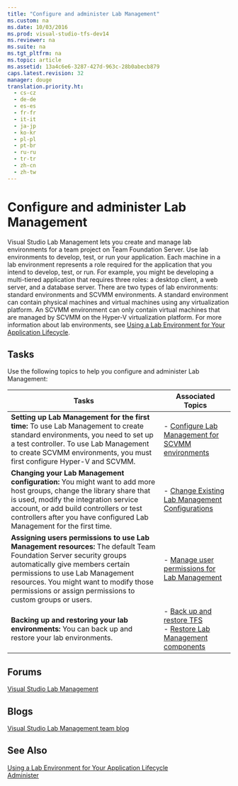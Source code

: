 ```yaml
---
title: "Configure and administer Lab Management"
ms.custom: na
ms.date: 10/03/2016
ms.prod: visual-studio-tfs-dev14
ms.reviewer: na
ms.suite: na
ms.tgt_pltfrm: na
ms.topic: article
ms.assetid: 13a4c6e6-3287-427d-963c-28b0abecb879
caps.latest.revision: 32
manager: douge
translation.priority.ht: 
  - cs-cz
  - de-de
  - es-es
  - fr-fr
  - it-it
  - ja-jp
  - ko-kr
  - pl-pl
  - pt-br
  - ru-ru
  - tr-tr
  - zh-cn
  - zh-tw
---
```

# Configure and administer Lab Management
Visual Studio Lab Management lets you create and manage lab environments for a team project on Team Foundation Server. Use lab environments to develop, test, or run your application. Each machine in a lab environment represents a role required for the application that you intend to develop, test, or run. For example, you might be developing a multi-tiered application that requires three roles: a desktop client, a web server, and a database server. There are two types of lab environments: standard environments and SCVMM environments. A standard environment can contain physical machines and virtual machines using any virtualization platform. An SCVMM environment can only contain virtual machines that are managed by SCVMM on the Hyper-V virtualization platform. For more information about lab environments, see [Using a Lab Environment for Your Application Lifecycle](../dv_TeamTestALM/Using-a-Lab-Environment-for-Your-Application-Lifecycle.md).  
  
## Tasks  
 Use the following topics to help you configure and administer Lab Management:  
  
|Tasks|Associated Topics|  
|-----------|-----------------------|  
|**Setting up Lab Management for the first time:** To use Lab Management to create standard environments, you need to set up a test controller. To use Lab Management to create SCVMM environments, you must first configure Hyper-V and SCVMM.|-   [Configure Lab Management for SCVMM environments](../dv_TeamTestALM/Configure-Lab-Management-for-SCVMM-environments.md)|  
|**Changing your Lab Management configuration:** You might want to add more host groups, change the library share that is used, modify the integration service account, or add build controllers or test controllers after you have configured Lab Management for the first time.|-   [Change Existing Lab Management Configurations](../dv_TeamTestALM/Change-Existing-Lab-Management-Configurations.md)|  
|**Assigning users permissions to use Lab Management resources:** The default Team Foundation Server security groups automatically give members certain permissions to use Lab Management resources. You might want to modify those permissions or assign permissions to custom groups or users.|-   [Manage user permissions for Lab Management](../dv_TeamTestALM/Manage-user-permissions-for-Lab-Management.md)|  
|**Backing up and restoring your lab environments:** You can back up and restore your lab environments.|-   [Back up and restore TFS](../Topic/Back%20up%20and%20restore%20TFS.md)<br />-   [Restore Lab Management components](../Topic/Restore%20Lab%20Management%20components.md)|  
  
## Forums  
 [Visual Studio Lab Management](http://go.microsoft.com/fwlink/?LinkId=211860)  
  
## Blogs  
 [Visual Studio Lab Management team blog](http://go.microsoft.com/fwlink/?LinkId=211862)  
  
## See Also  
 [Using a Lab Environment for Your Application Lifecycle](../dv_TeamTestALM/Using-a-Lab-Environment-for-Your-Application-Lifecycle.md)   
 [Administer](../Topic/Administer%20Team%20Foundation%20Server.md)